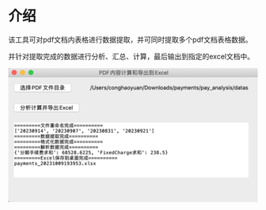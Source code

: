 # 介绍

该工具可对pdf文档内表格进行数据提取，并可同时提取多个pdf文档表格数据。

并针对提取完成的数据进行分析、汇总、计算，最后输出到指定的excel文档中。

<img src="./gui.jpg" width="600px" />


